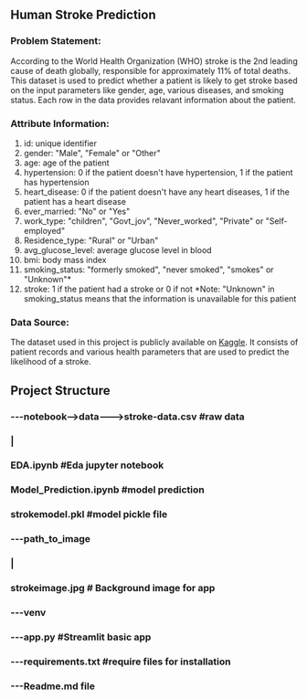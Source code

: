 ## Human Stroke Prediction
### Problem Statement: 
According to the World Health Organization (WHO) stroke is the 2nd leading cause of death globally, responsible for approximately 11% of total deaths.
This dataset is used to predict whether a patient is likely to get stroke based on the input parameters like gender, age, various diseases, and smoking status. Each row in the data provides relavant information about the patient.

### Attribute Information:
1) id: unique identifier
2) gender: "Male", "Female" or "Other"
3) age: age of the patient
4) hypertension: 0 if the patient doesn't have hypertension, 1 if the patient has hypertension
5) heart_disease: 0 if the patient doesn't have any heart diseases, 1 if the patient has a heart disease
6) ever_married: "No" or "Yes"
7) work_type: "children", "Govt_jov", "Never_worked", "Private" or "Self-employed"
8) Residence_type: "Rural" or "Urban"
9) avg_glucose_level: average glucose level in blood
10) bmi: body mass index
11) smoking_status: "formerly smoked", "never smoked", "smokes" or "Unknown"*
12) stroke: 1 if the patient had a stroke or 0 if not
*Note: "Unknown" in smoking_status means that the information is unavailable for this patient

### Data Source:
The dataset used in this project is publicly available on [Kaggle](https://www.kaggle.com/datasets/fedesoriano/stroke-prediction-dataset). It consists of patient records and various health parameters that are used to predict the likelihood of a stroke.

## Project Structure

### ---notebook-->data--->stroke-data.csv #raw data
###    |
###    EDA.ipynb                  #Eda jupyter notebook
###    Model_Prediction.ipynb     #model prediction
###    strokemodel.pkl            #model pickle file
### ---path_to_image
###    |
###    strokeimage.jpg            # Background image for app
### ---venv
### ---app.py                      #Streamlit basic app
### ---requirements.txt            #require files for installation
### ---Readme.md file


